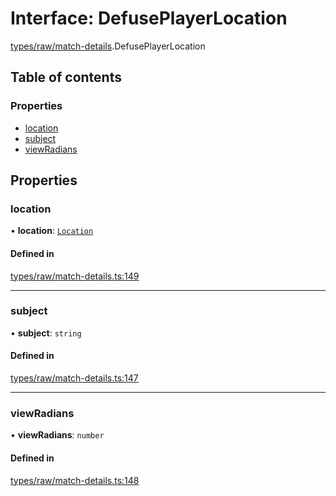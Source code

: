 # Interface: DefusePlayerLocation

[types/raw/match-details](../modules/types_raw_match_details.md).DefusePlayerLocation

## Table of contents

### Properties

- [location](types_raw_match_details.DefusePlayerLocation.md#location)
- [subject](types_raw_match_details.DefusePlayerLocation.md#subject)
- [viewRadians](types_raw_match_details.DefusePlayerLocation.md#viewradians)

## Properties

### location

• **location**: [`Location`](types_raw_match_details.Location.md)

#### Defined in

[types/raw/match-details.ts:149](https://github.com/jameslinimk/unofficial-valorant-api/blob/3123117/package/src/types/raw/match-details.ts#L149)

___

### subject

• **subject**: `string`

#### Defined in

[types/raw/match-details.ts:147](https://github.com/jameslinimk/unofficial-valorant-api/blob/3123117/package/src/types/raw/match-details.ts#L147)

___

### viewRadians

• **viewRadians**: `number`

#### Defined in

[types/raw/match-details.ts:148](https://github.com/jameslinimk/unofficial-valorant-api/blob/3123117/package/src/types/raw/match-details.ts#L148)
